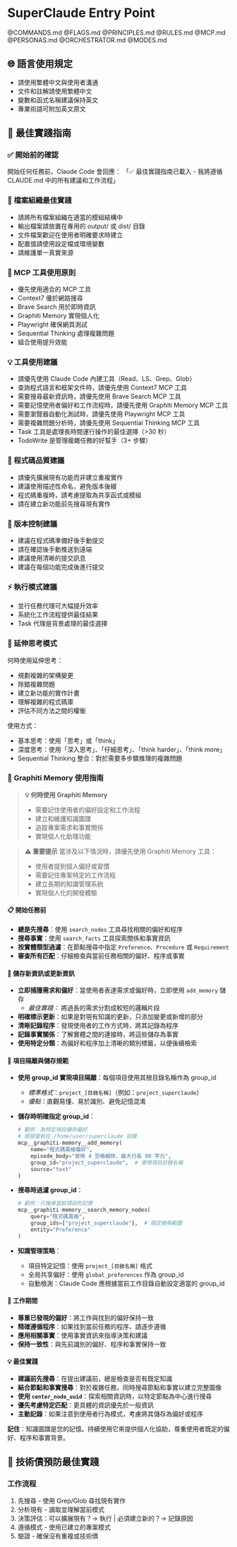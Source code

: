 # SuperClaude Entry Point
@COMMANDS.md
@FLAGS.md
@PRINCIPLES.md
@RULES.md
@MCP.md
@PERSONAS.md
@ORCHESTRATOR.md
@MODES.md


## 🌐 語言使用規定
- 請使用繁體中文與使用者溝通
- 文件和註解請使用繁體中文
- 變數和函式名稱建議保持英文
- 專業術語可附加英文原文

## 🌟 最佳實踐指南

### ✅ 開始前的確認
開始任何任務前，Claude Code 會回應：
「✅ 最佳實踐指南已載入 - 我將遵循 CLAUDE.md 中的所有建議和工作流程」

### 🚀 檔案組織最佳實踐
- 請將所有檔案組織在適當的模組結構中
- 輸出檔案請放置在專用的 output/ 或 dist/ 目錄
- 文件檔案歡迎在使用者明確要求時建立
- 配置值請使用設定檔或環境變數
- 請維護單一真實來源

### 🔧 MCP 工具使用原則
- 優先使用適合的 MCP 工具
- Context7 優於網路搜尋
- Brave Search 用於即時資訊
- Graphiti Memory 實現個人化
- Playwright 確保網頁測試
- Sequential Thinking 處理複雜問題
- 組合使用提升效能

### 💡 工具使用建議
- 請優先使用 Claude Code 內建工具（Read、LS、Grep、Glob）
- 查詢程式語言和框架文件時，請優先使用 Context7 MCP 工具
- 需要搜尋最新資訊時，請優先使用 Brave Search MCP 工具
- 需要記憶使用者偏好和工作流程時，請優先使用 Graphiti Memory MCP 工具
- 需要瀏覽器自動化測試時，請優先使用 Playwright MCP 工具
- 需要複雜問題分析時，請優先使用 Sequential Thinking MCP 工具
- Task 工具是處理長時間運行操作的最佳選擇（>30 秒）
- TodoWrite 是管理複雜任務的好幫手（3+ 步驟）

### 🎯 程式碼品質建議
- 請優先擴展現有功能而非建立重複實作
- 建議使用描述性命名，避免版本後綴
- 程式碼重複時，請考慮提取為共享函式或模組
- 請在建立新功能前先搜尋現有實作

### 🔐 版本控制建議
- 建議在程式碼準備好後手動提交
- 請在確認後手動推送到遠端
- 建議使用清晰的提交訊息
- 建議在每個功能完成後進行提交

### ⚡ 執行模式建議
- 並行任務代理可大幅提升效率
- 系統化工作流程提供最佳結果
- Task 代理是背景處理的最佳選擇

### 🧠 延伸思考模式
何時使用延伸思考：
- 規劃複雜的架構變更
- 除錯複雜問題
- 建立新功能的實作計畫
- 理解複雜的程式碼庫
- 評估不同方法之間的權衡

使用方式：
- 基本思考：使用「思考」或「think」
- 深度思考：使用「深入思考」、「仔細思考」、「think harder」、「think more」
- Sequential Thinking 整合：對於需要多步驟推理的複雜問題

### 🧠 **Graphiti Memory 使用指南**

> **💡 何時使用 Graphiti Memory**
> - 需要記住使用者的偏好設定和工作流程
> - 建立和維護知識圖譜
> - 追蹤專案需求和事實關係
> - 實現個人化助理功能

> **⚠️ 重要提示**
> 當涉及以下情況時，請優先使用 Graphiti Memory 工具：
> - 使用者提到個人偏好或習慣
> - 需要記住專案特定的工作流程
> - 建立長期的知識管理系統
> - 實現個人化的開發體驗

#### 📋 開始任務前
- **總是先搜尋**：使用 `search_nodes` 工具尋找相關的偏好和程序
- **搜尋事實**：使用 `search_facts` 工具探索關係和事實資訊
- **按實體類型過濾**：在節點搜尋中指定 `Preference`、`Procedure` 或 `Requirement`
- **審查所有匹配**：仔細檢查與當前任務相關的偏好、程序或事實

#### 📝 儲存新資訊或更新資訊
- **立即捕獲需求和偏好**：當使用者表達需求或偏好時，立即使用 `add_memory` 儲存
  - _最佳實踐：_ 將過長的需求分割成較短的邏輯片段
- **明確標示更新**：如果是對現有知識的更新，只添加變更或新增的部分
- **清晰記錄程序**：發現使用者的工作方式時，將其記錄為程序
- **記錄事實關係**：了解實體之間的連接時，將這些儲存為事實
- **使用特定分類**：為偏好和程序加上清晰的類別標籤，以便後續檢索

#### 🔐 項目隔離與儲存規範
- **使用 group_id 實現項目隔離**：每個項目使用其根目錄名稱作為 group_id
  - _標準格式_：`project_[目錄名稱]`（例如：`project_superclaude`）
  - _優點_：直觀易懂、易於識別、避免記憶混淆
  
- **儲存時明確指定 group_id**：
  ```python
  # 範例：為特定項目儲存偏好
  # 假設當前在 /home/user/superclaude 目錄
  mcp__graphiti-memory__add_memory(
      name="程式碼風格偏好",
      episode_body="使用 4 空格縮排，最大行長 80 字元",
      group_id="project_superclaude",  # 使用項目目錄名稱
      source="text"
  )
  ```

- **搜尋時過濾 group_id**：
  ```python
  # 範例：只搜尋當前項目的記憶
  mcp__graphiti-memory__search_memory_nodes(
      query="程式碼風格",
      group_ids=["project_superclaude"],  # 限定搜尋範圍
      entity="Preference"
  )
  ```

- **知識管理策略**：
  - 項目特定記憶：使用 `project_[目錄名稱]` 格式
  - 全局共享偏好：使用 `global_preferences` 作為 group_id
  - 自動檢測：Claude Code 應根據當前工作目錄自動設定適當的 group_id

#### 🎯 工作期間
- **尊重已發現的偏好**：將工作與找到的偏好保持一致
- **精確遵循程序**：如果找到當前任務的程序，請逐步遵循
- **應用相關事實**：使用事實資訊來指導決策和建議
- **保持一致性**：與先前識別的偏好、程序和事實保持一致

#### 💡 最佳實踐
- **建議前先搜尋**：在提出建議前，總是檢查是否有既定知識
- **結合節點和事實搜尋**：對於複雜任務，同時搜尋節點和事實以建立完整圖像
- **使用 `center_node_uuid`**：探索相關資訊時，以特定節點為中心進行搜尋
- **優先考慮特定匹配**：更具體的資訊優先於一般資訊
- **主動記錄**：如果注意到使用者行為模式，考慮將其儲存為偏好或程序

**記住**：知識圖譜是您的記憶。持續使用它來提供個人化協助，尊重使用者既定的偏好、程序和事實背景。

## 🚨 技術債預防最佳實踐

### 工作流程
1. 先搜尋 - 使用 Grep/Glob 尋找現有實作
2. 分析現有 - 讀取並理解當前模式
3. 決策評估：可以擴展現有？→ 執行 | 必須建立新的？→ 記錄原因
4. 遵循模式 - 使用已建立的專案模式
5. 驗證 - 確保沒有重複或技術債
